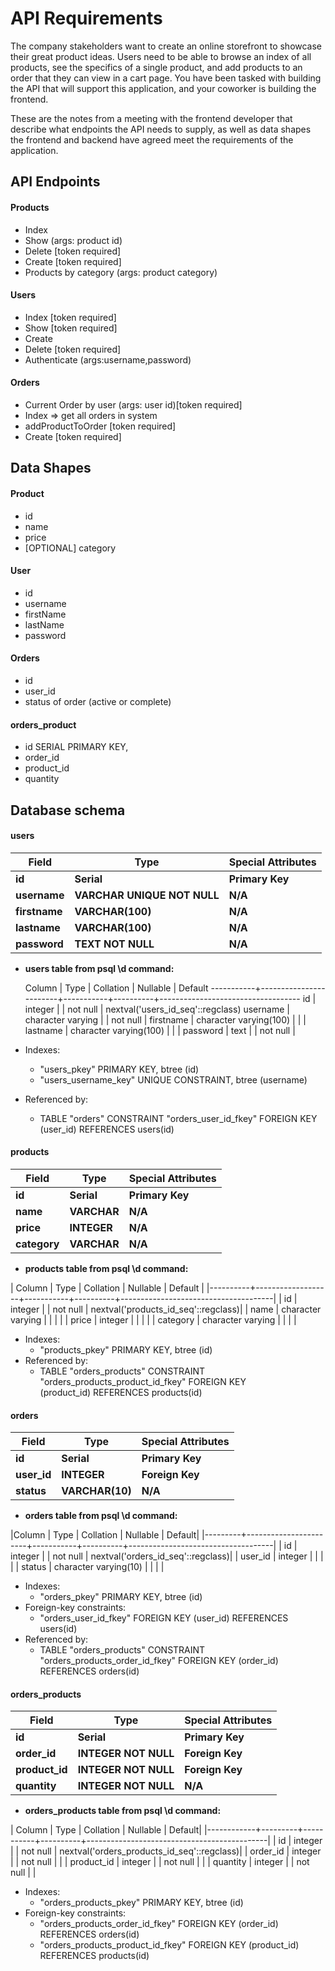 # API Requirements

The company stakeholders want to create an online storefront to showcase their great product ideas. Users need to be able to browse an index of all products, see the specifics of a single product, and add products to an order that they can view in a cart page. You have been tasked with building the API that will support this application, and your coworker is building the frontend.

These are the notes from a meeting with the frontend developer that describe what endpoints the API needs to supply, as well as data shapes the frontend and backend have agreed meet the requirements of the application.

## API Endpoints

#### Products

- Index
- Show (args: product id)
- Delete [token required]
- Create [token required]
- Products by category (args: product category)

#### Users

- Index [token required]
- Show [token required]
- Create 
- Delete [token required]
- Authenticate (args:username,password) 

#### Orders

- Current Order by user (args: user id)[token required]
- Index => get all orders in system
- addProductToOrder [token required]
- Create [token required]

## Data Shapes

#### Product

- id
- name
- price
- [OPTIONAL] category

#### User

- id
- username
- firstName
- lastName
- password

#### Orders

- id
- user_id
- status of order (active or complete)

#### orders_product
- id SERIAL PRIMARY KEY,
- order_id 
- product_id 
- quantity
## Database schema
#### users

| Field    | Type             | Special Attributes |
| -------- | ---------------- | ------------------ |
| **id**   | **Serial**       | **Primary Key**    |
| **username** | **VARCHAR UNIQUE NOT NULL** | **N/A**            |
| **firstname** | **VARCHAR(100)** | **N/A**            |
| **lastname** | **VARCHAR(100)** | **N/A**            |
| **password** | **TEXT NOT NULL** | **N/A**            |

- **users table from psql \d command:**

  Column   |          Type          | Collation | Nullable |              Default
-----------+------------------------+-----------+----------+-----------------------------------
 id        | integer                |           | not null | nextval('users_id_seq'::regclass)
 username  | character varying      |           | not null |
 firstname | character varying(100) |           |          |
 lastname  | character varying(100) |           |          |
 password  | text                   |           | not null |
- Indexes:
    - "users_pkey" PRIMARY KEY, btree (id)
    - "users_username_key" UNIQUE CONSTRAINT, btree (username)
- Referenced by:
    - TABLE "orders" CONSTRAINT "orders_user_id_fkey" FOREIGN KEY (user_id) REFERENCES users(id)
#### products

| Field    | Type             | Special Attributes |
| -------- | ---------------- | ------------------ |
| **id**   | **Serial**       | **Primary Key**    |
| **name** | **VARCHAR** | **N/A**            |
| **price** | **INTEGER** | **N/A**            |
| **category** | **VARCHAR** | **N/A**            |

- **products table from psql \d command:**

|  Column  |       Type        | Collation | Nullable |               Default |
|----------+-------------------+-----------+----------+--------------------------------------|
| id       | integer           |           | not null | nextval('products_id_seq'::regclass)|
| name     | character varying |           |          |                                       |
| price    | integer           |           |          |                                       |
| category | character varying |           |          |                                       |
- Indexes:
    - "products_pkey" PRIMARY KEY, btree (id)
- Referenced by:
    - TABLE "orders_products" CONSTRAINT "orders_products_product_id_fkey" FOREIGN KEY  
    (product_id) REFERENCES products(id)
#### orders

| Field     | Type             | Special Attributes |
| --------- | ---------------- | ------------------ |
| **id**    | **Serial**       | **Primary Key**    |
| **user_id** | **INTEGER** | **Foreign Key**            |
| **status** | **VARCHAR(10)**      | **N/A**    |

- **orders table from psql \d command:**

|Column  |         Type          | Collation | Nullable |              Default|
|---------+-----------------------+-----------+----------+------------------------------------|
| id      | integer               |           | not null | nextval('orders_id_seq'::regclass)|
| user_id | integer               |           |          |                                     |
| status  | character varying(10) |           |          |                                     |
- Indexes:
    - "orders_pkey" PRIMARY KEY, btree (id)
- Foreign-key constraints:
    - "orders_user_id_fkey" FOREIGN KEY (user_id) REFERENCES users(id)
- Referenced by:
    - TABLE "orders_products" CONSTRAINT "orders_products_order_id_fkey" FOREIGN KEY (order_id) REFERENCES orders(id)
#### orders_products

| Field          | Type        | Special Attributes |
| -------------- | ----------- | ------------------ |
| **id**         | **Serial**  | **Primary Key**    |
| **order_id** | **INTEGER NOT NULL** | **Foreign Key**    |
| **product_id** | **INTEGER NOT NULL** | **Foreign Key**    |
| **quantity** | **INTEGER NOT NULL** | **N/A**    |

- **orders_products table from psql \d command:**

|   Column   |  Type   | Collation | Nullable |                   Default|
|------------+---------+-----------+----------+---------------------------------------------|
| id         | integer |           | not null | nextval('orders_products_id_seq'::regclass)|
| order_id   | integer |           | not null |                                             |
| product_id | integer |           | not null |                                             |
| quantity   | integer |           | not null |                                             |
- Indexes:
    - "orders_products_pkey" PRIMARY KEY, btree (id)
- Foreign-key constraints:
    - "orders_products_order_id_fkey" FOREIGN KEY (order_id) REFERENCES orders(id)
    - "orders_products_product_id_fkey" FOREIGN KEY (product_id) REFERENCES products(id)

